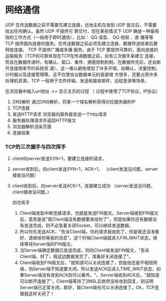 # 网络通信

UDP 在传送数据之前不需要先建立连接，远地主机在收到 UDP 报文后，不需要给出任何确认。虽然 UDP 不提供可
靠交付，但在某些情况下 UDP 确是一种最有效的工作方式（一般用于即时通信），比如： QQ 语音、 QQ 视频 、直
播等等
TCP 提供面向连接的服务。在传送数据之前必须先建立连接，数据传送结束后要释放连接。 TCP 不提供广播或多播
服务。由于 TCP 要提供可靠的，面向连接的运输服务（TCP的可靠体现在TCP在传递数据之前，会有三次握手来建立
连接，而且在数据传递时，有确认、窗口、重传、拥塞控制机制，在数据传完后，还会断开连接用来节约系统资
源），这一难以避免增加了许多开销，如确认，流量控制，计时器以及连接管理等。这不仅使协议数据单元的首部增
大很多，还要占用许多处理机资源。TCP 一般用于文件传输、发送和接收邮件、远程登录等场景。





 在浏览器中输入url地址 ->> 显示主页的过程    （ 过程中使用了TCP协议，IP协议）

1. DNS解析    通过DNS解析，将某一个域名解析获得对应服务器的IP
2. TCP连接   
3. 发送HTTP请求     浏览器向服务器发送一个http请求
4. 服务器处理请求并返回HTTP报文
5. 浏览器解析渲染页面
6. 连接结束



### TCP的三次握手与四次挥手

1. client向server发送SYN=1，要建立连接的请求， 

2. server收到后，向client发送SYN=1，ACK=1， （client发送没问题，server接收没问题）

3. client收到后，向server发送ACK=1，连接建立成功  （server发送没问题，client接收没问题，）

   

   四次挥手

   1. Client端发起中断连接请求，也就是发送FIN报文。Server端接到FIN报文后，意思是说"我Client端没有数据要发给你了"，但是如果你还有数据没有发送完成，则不必急着关闭Socket，可以继续发送数据。
   2. 所以你先发送ACK，"告诉Client端，你的请求我收到了，但是我还没准备好，请继续你等我的消息"。这个时候Client端就进入FIN_WAIT状态，继续等待Server端的FIN报文。
   3. 当Server端确定数据已发送完成，则向Client端发送FIN报文，"告诉Client端，好了，我这边数据发完了，准备好关闭连接了"。
   4. Client端收到FIN报文后，"就知道可以关闭连接了，但是他还是不相信网络，怕Server端不知道要关闭，所以发送ACK后进入TIME_WAIT状态，如果Server端没有收到ACK则可以重传。“，Server端收到ACK后，"就知道可以断开连接了"。Client端等待了2MSL后依然没有收到回复，则证明Server端已正常关闭，那好，我Client端也可以关闭连接了。Ok，TCP连接就这样关闭了！